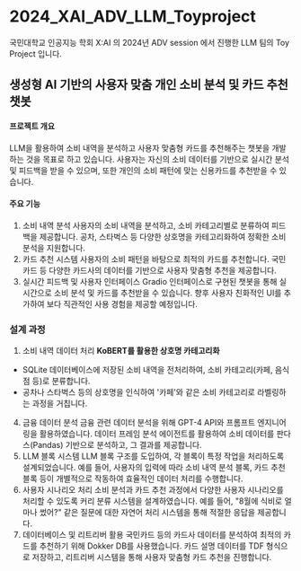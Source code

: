 # 2024_XAI_ADV_LLM_Toyproject
국민대학교 인공지능 학회 X:AI 의 2024년 ADV session 에서 진행한 LLM 팀의 Toy Project 입니다. 

## 생성형 AI 기반의 사용자 맞춤 개인 소비 분석 및 카드 추천 챗봇

#### 프로젝트 개요
LLM을 활용하여 소비 내역을 분석하고 사용자 맞춤형 카드를 추천해주는 챗봇을 개발하는 것을 목표로 하고 있습니다. 사용자는 자신의 소비 데이터를 기반으로 실시간 분석 및 피드백을 받을 수 있으며, 또한 개인의 소비 패턴에 맞는 신용카드를 추천받을 수 있습니다.

#### 주요 기능
1. 소비 내역 분석
사용자의 소비 내역을 분석하고, 소비 카테고리별로 분류하여 피드백을 제공합니다.
공차, 스타벅스 등 다양한 상호명을 카테고리화하여 정확한 소비 분석을 지원합니다.
2. 카드 추천 시스템
사용자의 소비 패턴을 바탕으로 최적의 카드를 추천합니다.
국민카드 등 다양한 카드사의 데이터를 기반으로 사용자 맞춤형 추천을 제공합니다.
3. 실시간 피드백 및 사용자 인터페이스
Gradio 인터페이스로 구현된 챗봇을 통해 실시간으로 소비 분석 및 카드를 추천받을 수 있습니다.
향후 사용자 친화적인 UI를 추가하여 보다 직관적인 사용 경험을 제공할 예정입니다.

### 설계 과정
1. 소비 내역 데이터 처리
   **KoBERT를 활용한 상호명 카테고리화**
  - SQLite 데이터베이스에 저장된 소비 내역을 전처리하여, 소비 카테고리(카페, 음식점 등)로 분류합니다.
  - 공차나 스타벅스 등의 상호명을 인식하여 '카페'와 같은 소비 카테고리로 라벨링하는 과정을 거칩니다.
4. 금융 데이터 분석
금융 관련 데이터 분석을 위해 GPT-4 API와 프롬프트 엔지니어링을 활용하였습니다.
데이터 프레임 분석 에이전트를 활용하여 소비 데이터를 판다스(Pandas) 기반으로 분석하고, 그 결과를 제공합니다.
5. LLM 블록 시스템
LLM 블록 구조를 도입하여, 각 블록이 특정 작업을 처리하도록 설계되었습니다.
예를 들어, 사용자의 입력에 따라 소비 내역 분석 블록, 카드 추천 블록 등이 개별적으로 작동하여 효율적인 데이터 처리를 수행합니다.
6. 사용자 시나리오 처리
소비 분석과 카드 추천 과정에서 다양한 사용자 시나리오를 처리할 수 있도록 커리 분류 시스템을 설계하였습니다.
예를 들어, "8월에 식비로 얼마나 썼어?" 같은 질문에 대한 자연어 처리 시스템을 통해 적절한 응답을 제공합니다.
7. 데이터베이스 및 리트리버 활용
국민카드 등의 카드사 데이터를 분석하여 최적의 카드를 추천하기 위해 Dokker DB를 사용했습니다.
카드 설명 데이터를 TDF 형식으로 저장하고, 리트리버 시스템을 통해 사용자 맞춤형 카드 추천을 진행합니다.
